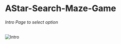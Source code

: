 # AStar-Search-Maze-Game
###### Intro Page to select option
![Intro](https://github.com/Arkenite03/AStar-Search-Maze-Game/blob/drawable/Images/Intro.PNG?raw=true "Optional Title")
